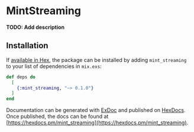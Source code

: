 # MintStreaming

**TODO: Add description**

## Installation

If [available in Hex](https://hex.pm/docs/publish), the package can be installed
by adding `mint_streaming` to your list of dependencies in `mix.exs`:

```elixir
def deps do
  [
    {:mint_streaming, "~> 0.1.0"}
  ]
end
```

Documentation can be generated with [ExDoc](https://github.com/elixir-lang/ex_doc)
and published on [HexDocs](https://hexdocs.pm). Once published, the docs can
be found at [https://hexdocs.pm/mint_streaming](https://hexdocs.pm/mint_streaming).

